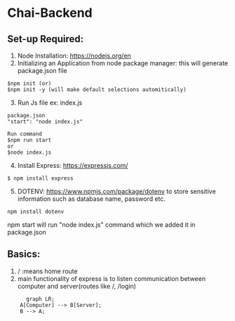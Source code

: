 # Chai-Backend

## Set-up Required:

1. Node Installation: https://nodejs.org/en
2. Initializing an Application from node package manager: this will generate package.json file

```
$npm init (or)
$npm init -y (will make default selections automitically)
```

3. Run Js file ex: index.js

```
package.json
"start": "node index.js"

Run command
$npm run start
or
$node index.js
```
4. Install Express: https://expressjs.com/

```
$ npm install express
```
5. DOTENV: https://www.npmjs.com/package/dotenv
to store sensitive information such as database name, password etc.
```
npm install dotenv 
```

npm start will run "node index.js" command which we added it in package.json

## Basics:

1. / :means home route
2. main functionality of express is to listen communication between computer and server(routes like /, /login)

```mermaid
      graph LR;
    A[Computer] --> B[Server];
    B --> A;
```

